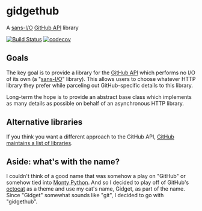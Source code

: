 # gidgethub
A [sans-I/O](https://sans-io.readthedocs.io/) [GitHub API](https://developer.github.com/) library

[![Build Status](https://travis-ci.org/brettcannon/gidgethub.svg?branch=master)](https://travis-ci.org/brettcannon/gidgethub)
[![codecov](https://codecov.io/gh/brettcannon/gidgethub/branch/master/graph/badge.svg)](https://codecov.io/gh/brettcannon/gidgethub)


## Goals
The key goal is to provide a library for the
[GitHub API](https://developer.github.com/) which performs no I/O of its own (a
"[sans-I/O](https://sans-io.readthedocs.io/)" library). This allows users to
choose whatever HTTP library they prefer while parceling out GitHub-specific
details to this library.

Long-term the hope is to provide an abstract base class which implements as many
details as possible on behalf of an asynchronous HTTP library.

## Alternative libraries
If you think you want a different approach to the GitHub API,
[GitHub maintains a list of libraries](https://developer.github.com/libraries/).

## Aside: what's with the name?
I couldn't think of a good name that was somehow a play on "GitHub" or somehow
tied into [Monty Python](http://www.montypython.com/). And so I decided to play
off of GitHub's [octocat](https://octodex.github.com/) as a theme and use my
cat's name, Gidget, as part of the name. Since "Gidget" somewhat sounds like
"git", I decided to go with "gidgethub".
